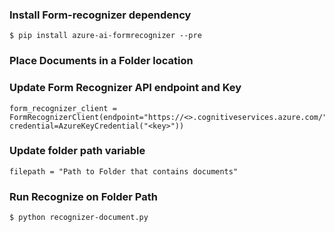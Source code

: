 ### Install Form-recognizer dependency

    $ pip install azure-ai-formrecognizer --pre

### Place Documents in a Folder location

### Update Form Recognizer API endpoint and Key

    form_recognizer_client = FormRecognizerClient(endpoint="https://<>.cognitiveservices.azure.com/", credential=AzureKeyCredential("<key>"))
        
### Update folder path variable

    filepath = "Path to Folder that contains documents"
    
### Run Recognize on Folder Path
  
    $ python recognizer-document.py

